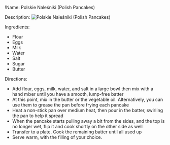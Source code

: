!Name: Polskie Naleśniki (Polish Pancakes)

Description:
![Polskie Naleśniki (Polish Pancakes)](https://www.themealdb.com/images/media/meals/58bkyo1593350017.jpg "Polskie Naleśniki (Polish Pancakes)")

Ingredients:
- Flour
- Eggs
- Milk
- Water
- Salt
- Sugar
- Butter

Directions:
- Add flour, eggs, milk, water, and salt in a large bowl then mix with a hand mixer until you have a smooth, lump-free batter
- At this point, mix in the butter or the vegetable oil. Alternatively, you can use them to grease the pan before frying each pancake
- Heat a non-stick pan over medium heat, then pour in the batter, swirling the pan to help it spread
- When the pancake starts pulling away a bit from the sides, and the top is no longer wet, flip it and cook shortly on the other side as well
- Transfer to a plate. Cook the remaining batter until all used up
- Serve warm, with the filling of your choice.
